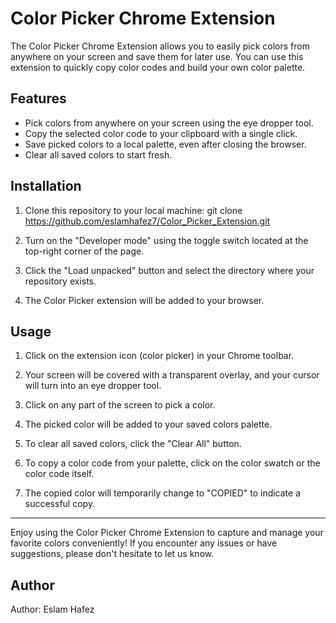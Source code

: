 # Color Picker Chrome Extension

The Color Picker Chrome Extension allows you to easily pick colors from anywhere on your screen and save them for later use. You can use this extension to quickly copy color codes and build your own color palette.

## Features

- Pick colors from anywhere on your screen using the eye dropper tool.
- Copy the selected color code to your clipboard with a single click.
- Save picked colors to a local palette, even after closing the browser.
- Clear all saved colors to start fresh.

## Installation

1. Clone this repository to your local machine:
git clone https://github.com/eslamhafez7/Color_Picker_Extension.git

2. Turn on the "Developer mode" using the toggle switch located at the top-right corner of the page.

3. Click the "Load unpacked" button and select the directory where your repository exists.

4. The Color Picker extension will be added to your browser.

## Usage

1. Click on the extension icon (color picker) in your Chrome toolbar.

2. Your screen will be covered with a transparent overlay, and your cursor will turn into an eye dropper tool.

3. Click on any part of the screen to pick a color.

4. The picked color will be added to your saved colors palette.

5. To clear all saved colors, click the "Clear All" button.

6. To copy a color code from your palette, click on the color swatch or the color code itself.

7. The copied color will temporarily change to "COPIED" to indicate a successful copy.

---

Enjoy using the Color Picker Chrome Extension to capture and manage your favorite colors conveniently! If you encounter any issues or have suggestions, please don't hesitate to let us know.

## Author

Author: Eslam Hafez
